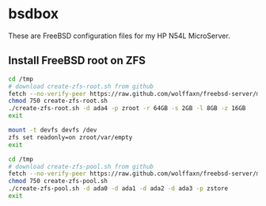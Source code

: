 # bsdbox

These are FreeBSD configuration files for my HP N54L MicroServer.

## Install FreeBSD root on ZFS

```bash
cd /tmp
# download create-zfs-root.sh from github
fetch --no-verify-peer https://raw.github.com/wolffaxn/freebsd-server/master/create-zfs-root.sh
chmod 750 create-zfs-root.sh
./create-zfs-root.sh -d ada4 -p zroot -r 64GB -s 2GB -l 8GB -z 16GB
exit
```

```bash
mount -t devfs devfs /dev
zfs set readonly=on zroot/var/empty
exit
```

```bash
cd /tmp
# download create-zfs-pool.sh from github
fetch --no-verify-peer https://raw.github.com/wolffaxn/freebsd-server/master/create-zfs-pool.sh
chmod 750 create-zfs-pool.sh
./create-zfs-pool.sh -d ada0 -d ada1 -d ada2 -d ada3 -p zstore
exit
```
